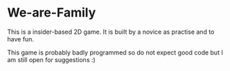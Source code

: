 # We-are-Family
This is a insider-based 2D game. It is built by a novice as practise and to have fun.

This game is probably badly programmed so do not expect good code
but I am still open for suggestions :)

